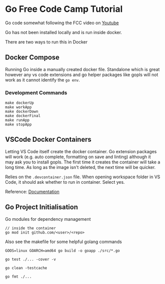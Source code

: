 # Go Free Code Camp Tutorial

Go code somewhat following the FCC video on [Youtube](https://www.youtube.com/watch?v=YS4e4q9oBaU)

Go has not been installed locally and is run inside docker.

There are two ways to run this in Docker

## Docker Compose

Running Go inside a manually created docker file. Standalone which is great however any vs code extensions and go helper packages like gopls will not work as it cannot identify the `go env`.

### Development Commands

```
make dockerUp
make workApp
make dockerDown
make dockerFinal
make runApp
make stopApp
```

## VSCode Docker Containers

Letting VS Code itself create the docker container. Go extension packages will work (e.g. auto complete, formatting on save and linting) although it may ask you to install gopls.
The first time it creates the container will take a long time. As long as the image isn't deleted, the next time will be quicker.

Relies on the `.devcontainer.json` file. When opening workspace folder in VS Code, it should ask whether to run in container. Select yes.

Reference: [Documentation](https://code.visualstudio.com/docs/remote/containers#_using-docker-compose)

## Go Project Initialisation

Go modules for dependency management

```
// inside the container
go mod init github.com/<user>/<repo>

```

Also see the makefile for some helpful golang commands

```
GOOS=linux GOARCH=amd64 go build -o goapp ./src/*.go

go test ./... -cover -v

go clean -testcache

go fmt ./...
```
